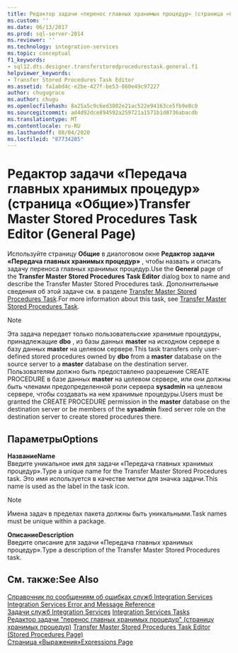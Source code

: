 ```yaml
---
title: Редактор задачи «перенос главных хранимых процедур» (страница «Общие») | Документация Майкрософт
ms.custom: ''
ms.date: 06/13/2017
ms.prod: sql-server-2014
ms.reviewer: ''
ms.technology: integration-services
ms.topic: conceptual
f1_keywords:
- sql12.dts.designer.transferstoredprocedurestask.general.f1
helpviewer_keywords:
- Transfer Stored Procedures Task Editor
ms.assetid: fa1abd4c-e2be-427f-be53-860e49c97227
author: chugugrace
ms.author: chugu
ms.openlocfilehash: 8a25a5c9c6ed3802e21ac522e94163ce5fb9e8c0
ms.sourcegitcommit: ad4d92dce894592a259721a1571b1d8736abacdb
ms.translationtype: MT
ms.contentlocale: ru-RU
ms.lasthandoff: 08/04/2020
ms.locfileid: "87734285"
---
```

# <a name="transfer-master-stored-procedures-task-editor-general-page"></a><span data-ttu-id="96a76-102">Редактор задачи «Передача главных хранимых процедур» (страница «Общие»)</span><span class="sxs-lookup"><span data-stu-id="96a76-102">Transfer Master Stored Procedures Task Editor (General Page)</span></span>
  <span data-ttu-id="96a76-103">Используйте страницу **Общие** в диалоговом окне **Редактор задачи «Передача главных хранимых процедур»** , чтобы назвать и описать задачу переноса главных хранимых процедур.</span><span class="sxs-lookup"><span data-stu-id="96a76-103">Use the **General** page of the **Transfer Master Stored Procedures Task Editor** dialog box to name and describe the Transfer Master Stored Procedures task.</span></span> <span data-ttu-id="96a76-104">Дополнительные сведения об этой задаче см. в разделе [Transfer Master Stored Procedures Task](control-flow/transfer-master-stored-procedures-task.md).</span><span class="sxs-lookup"><span data-stu-id="96a76-104">For more information about this task, see [Transfer Master Stored Procedures Task](control-flow/transfer-master-stored-procedures-task.md).</span></span>  
  
> [!NOTE]  
>  <span data-ttu-id="96a76-105">Эта задача передает только пользовательские хранимые процедуры, принадлежащие **dbo** , из базы данных **master** на исходном сервере в базу данных **master** на целевом сервере.</span><span class="sxs-lookup"><span data-stu-id="96a76-105">This task transfers only user-defined stored procedures owned by **dbo** from a **master** database on the source server to a **master** database on the destination server.</span></span> <span data-ttu-id="96a76-106">Пользователям должно быть предоставлено разрешение CREATE PROCEDURE в базе данных **master** на целевом сервере, или они должны быть членами предопределенной роли сервера **sysadmin** на целевом сервере, чтобы создавать на нем хранимые процедуры.</span><span class="sxs-lookup"><span data-stu-id="96a76-106">Users must be granted the CREATE PROCEDURE permission in the **master** database on the destination server or be members of the **sysadmin** fixed server role on the destination server to create stored procedures there.</span></span>  
  
## <a name="options"></a><span data-ttu-id="96a76-107">Параметры</span><span class="sxs-lookup"><span data-stu-id="96a76-107">Options</span></span>  
 <span data-ttu-id="96a76-108">**Название**</span><span class="sxs-lookup"><span data-stu-id="96a76-108">**Name**</span></span>  
 <span data-ttu-id="96a76-109">Введите уникальное имя для задачи «Передача главных хранимых процедур».</span><span class="sxs-lookup"><span data-stu-id="96a76-109">Type a unique name for the Transfer Master Stored Procedures task.</span></span> <span data-ttu-id="96a76-110">Это имя используется в качестве метки для значка задачи.</span><span class="sxs-lookup"><span data-stu-id="96a76-110">This name is used as the label in the task icon.</span></span>  
  
> [!NOTE]  
>  <span data-ttu-id="96a76-111">Имена задач в пределах пакета должны быть уникальными.</span><span class="sxs-lookup"><span data-stu-id="96a76-111">Task names must be unique within a package.</span></span>  
  
 <span data-ttu-id="96a76-112">**Описание**</span><span class="sxs-lookup"><span data-stu-id="96a76-112">**Description**</span></span>  
 <span data-ttu-id="96a76-113">Введите описание для задачи «Передача главных хранимых процедур».</span><span class="sxs-lookup"><span data-stu-id="96a76-113">Type a description of the Transfer Master Stored Procedures task.</span></span>  
  
## <a name="see-also"></a><span data-ttu-id="96a76-114">См. также:</span><span class="sxs-lookup"><span data-stu-id="96a76-114">See Also</span></span>  
 <span data-ttu-id="96a76-115">[Справочник по сообщениям об ошибках служб Integration Services](../../2014/integration-services/integration-services-error-and-message-reference.md) </span><span class="sxs-lookup"><span data-stu-id="96a76-115">[Integration Services Error and Message Reference](../../2014/integration-services/integration-services-error-and-message-reference.md) </span></span>  
 <span data-ttu-id="96a76-116">[Задачи служб Integration Services](control-flow/integration-services-tasks.md) </span><span class="sxs-lookup"><span data-stu-id="96a76-116">[Integration Services Tasks](control-flow/integration-services-tasks.md) </span></span>  
 <span data-ttu-id="96a76-117">[Редактор задачи "перенос главных хранимых процедур" &#40;страницу хранимых процедур&#41;](../../2014/integration-services/transfer-master-stored-procedures-task-editor-stored-procedures-page.md) </span><span class="sxs-lookup"><span data-stu-id="96a76-117">[Transfer Master Stored Procedures Task Editor &#40;Stored Procedures Page&#41;](../../2014/integration-services/transfer-master-stored-procedures-task-editor-stored-procedures-page.md) </span></span>  
 [<span data-ttu-id="96a76-118">Страница «Выражения»</span><span class="sxs-lookup"><span data-stu-id="96a76-118">Expressions Page</span></span>](expressions/expressions-page.md)  
  
  
